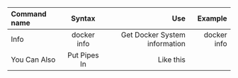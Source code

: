 | Command name       | Syntax     | Use    | Example  |
| :------------- | :----------: | -----------: | ---------:   |
|  Info | docker info   | Get Docker System information | docker info |
| You Can Also   | Put Pipes In | Like this |    
